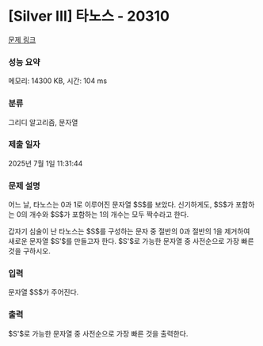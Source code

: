 # [Silver III] 타노스 - 20310 

[문제 링크](https://www.acmicpc.net/problem/20310) 

### 성능 요약

메모리: 14300 KB, 시간: 104 ms

### 분류

그리디 알고리즘, 문자열

### 제출 일자

2025년 7월 1일 11:31:44

### 문제 설명

<p>어느 날, 타노스는 0과 1로 이루어진 문자열 $S$를 보았다. 신기하게도, $S$가 포함하는 0의 개수와 $S$가 포함하는 1의 개수는 모두 짝수라고 한다.</p>

<p>갑자기 심술이 난 타노스는 $S$를 구성하는 문자 중 절반의 0과 절반의 1을 제거하여 새로운 문자열 $S'$를 만들고자 한다. $S'$로 가능한 문자열 중 사전순으로 가장 빠른 것을 구하시오.</p>

### 입력 

 <p>문자열 $S$가 주어진다.</p>

### 출력 

 <p>$S'$로 가능한 문자열 중 사전순으로 가장 빠른 것을 출력한다.</p>

